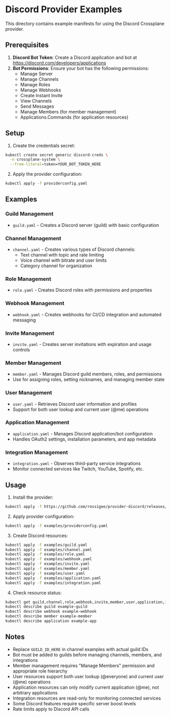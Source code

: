 # Discord Provider Examples

This directory contains example manifests for using the Discord Crossplane provider.

## Prerequisites

1. **Discord Bot Token**: Create a Discord application and bot at https://discord.com/developers/applications
2. **Bot Permissions**: Ensure your bot has the following permissions:
   - Manage Server
   - Manage Channels
   - Manage Roles
   - Manage Webhooks
   - Create Instant Invite
   - View Channels
   - Send Messages
   - Manage Members (for member management)
   - Applications.Commands (for application resources)

## Setup

1. Create the credentials secret:
```bash
kubectl create secret generic discord-creds \
  -n crossplane-system \
  --from-literal=token=YOUR_BOT_TOKEN_HERE
```

2. Apply the provider configuration:
```bash
kubectl apply -f providerconfig.yaml
```

## Examples

### Guild Management
- `guild.yaml` - Creates a Discord server (guild) with basic configuration

### Channel Management  
- `channel.yaml` - Creates various types of Discord channels:
  - Text channel with topic and rate limiting
  - Voice channel with bitrate and user limits
  - Category channel for organization

### Role Management
- `role.yaml` - Creates Discord roles with permissions and properties

### Webhook Management
- `webhook.yaml` - Creates webhooks for CI/CD integration and automated messaging

### Invite Management
- `invite.yaml` - Creates server invitations with expiration and usage controls

### Member Management
- `member.yaml` - Manages Discord guild members, roles, and permissions
- Use for assigning roles, setting nicknames, and managing member state

### User Management
- `user.yaml` - Retrieves Discord user information and profiles
- Support for both user lookup and current user (@me) operations

### Application Management
- `application.yaml` - Manages Discord application/bot configuration
- Handles OAuth2 settings, installation parameters, and app metadata

### Integration Management
- `integration.yaml` - Observes third-party service integrations
- Monitor connected services like Twitch, YouTube, Spotify, etc.

## Usage

1. Install the provider:
```bash
kubectl apply -f https://github.com/rossigee/provider-discord/releases/latest/download/provider.yaml
```

2. Apply provider configuration:
```bash
kubectl apply -f examples/providerconfig.yaml
```

3. Create Discord resources:
```bash
kubectl apply -f examples/guild.yaml
kubectl apply -f examples/channel.yaml
kubectl apply -f examples/role.yaml
kubectl apply -f examples/webhook.yaml
kubectl apply -f examples/invite.yaml
kubectl apply -f examples/member.yaml
kubectl apply -f examples/user.yaml
kubectl apply -f examples/application.yaml
kubectl apply -f examples/integration.yaml
```

4. Check resource status:
```bash
kubectl get guild,channel,role,webhook,invite,member,user,application,integration
kubectl describe guild example-guild
kubectl describe webhook example-webhook
kubectl describe member example-member
kubectl describe application example-app
```

## Notes

- Replace `GUILD_ID_HERE` in channel examples with actual guild IDs
- Bot must be added to guilds before managing channels, members, and integrations
- Member management requires "Manage Members" permission and appropriate role hierarchy
- User resources support both user lookup (@everyone) and current user (@me) operations
- Application resources can only modify current application (@me), not arbitrary applications
- Integration resources are read-only for monitoring connected services
- Some Discord features require specific server boost levels
- Rate limits apply to Discord API calls
